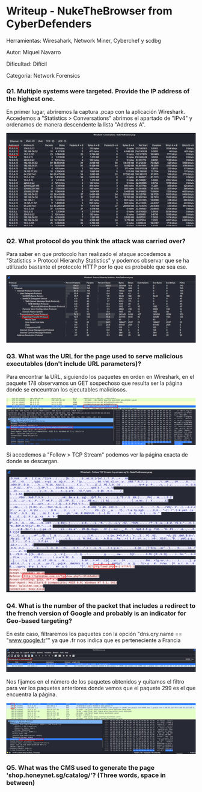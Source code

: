 # Writeup - NukeTheBrowser from CyberDefenders
 
Herramientas: Wiresahark, Network Miner, Cyberchef y scdbg

Autor: Miquel Navarro

Dificultad: Difícil

Categoria: Network Forensics

### Q1. Multiple systems were targeted. Provide the IP address of the highest one.

En primer lugar, abriremos la captura .pcap con la aplicación Wireshark.
Accedemos a "Statistics > Conversations" abrimos el apartado de "IPv4" y ordenamos de manera descendente la lista "Address A".

![img 1](_images/cap_1.png)

### Q2. What protocol do you think the attack was carried over?

Para saber en que protocolo han realizado el ataque accedemos a "Statistics > Protocol Hierarchy Statistics" y podemos observar que se ha utilizado bastante el protocolo HTTP por lo que es probable que sea ese.

![img 2](_images/cap_2.png)

### Q3. What was the URL for the page used to serve malicious executables (don't include URL parameters)?

Para encontrar la URL, siguiendo los paquetes en orden en Wireshark, en el paquete 178 observamos un GET sospechoso que resulta ser la página donde se enceuntran los ejecutables maliciosos.

![img 3](_images/cap_3.png)

Si accedemos a "Follow > TCP Stream" podemos ver la página exacta de donde se descargan.

![img 4](_images/cap_4.png)

### Q4. What is the number of the packet that includes a redirect to the french version of Google and probably is an indicator for Geo-based targeting?

En este caso, filtraremos los paquetes con la opción "dns.qry.name == "www.google.fr"" ya que .fr nos indica que es perteneciente a Francia 

![img 5](_images/cap_5.png)

Nos fijamos en el número de los paquetes obtenidos y quitamos el filtro para ver los paquetes anteriores donde vemos que el paquete 299 es el que encuentra la página.

![img 6](_images/cap_6.png)

### Q5. What was the CMS used to generate the page 'shop.honeynet.sg/catalog/'? (Three words, space in between)
